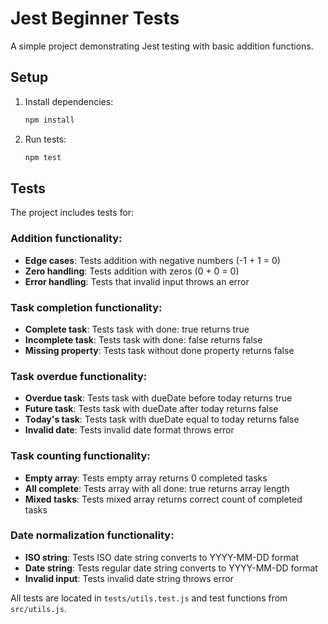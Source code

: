 # Jest Beginner Tests

A simple project demonstrating Jest testing with basic addition functions.

## Setup

1. Install dependencies:
   ```bash
   npm install
   ```

2. Run tests:
   ```bash
   npm test
   ```

## Tests

The project includes tests for:

### Addition functionality:
- **Edge cases**: Tests addition with negative numbers (-1 + 1 = 0)
- **Zero handling**: Tests addition with zeros (0 + 0 = 0)  
- **Error handling**: Tests that invalid input throws an error

### Task completion functionality:
- **Complete task**: Tests task with done: true returns true
- **Incomplete task**: Tests task with done: false returns false
- **Missing property**: Tests task without done property returns false

### Task overdue functionality:
- **Overdue task**: Tests task with dueDate before today returns true
- **Future task**: Tests task with dueDate after today returns false
- **Today's task**: Tests task with dueDate equal to today returns false
- **Invalid date**: Tests invalid date format throws error

### Task counting functionality:
- **Empty array**: Tests empty array returns 0 completed tasks
- **All complete**: Tests array with all done: true returns array length
- **Mixed tasks**: Tests mixed array returns correct count of completed tasks

### Date normalization functionality:
- **ISO string**: Tests ISO date string converts to YYYY-MM-DD format
- **Date string**: Tests regular date string converts to YYYY-MM-DD format
- **Invalid input**: Tests invalid date string throws error

All tests are located in `tests/utils.test.js` and test functions from `src/utils.js`.